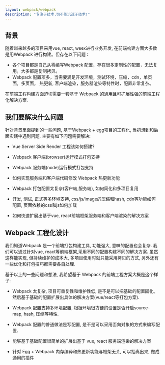 ```yaml
---
layout: webpack/webpack 
description: "专注于技术,切不能沉迷于技术!"
---
```


## 背景

随着越来越多的项目采用vue, react, weex进行业务开发, 在前端构建方面大多数是用Webpack 进行构建。但存在以下问题：

- 各个项目都是自己从零编写Webpack 配置，存在很多定制性的配置，无法复用，大多都是复制拷贝。
- Webpack  配置项多，当需要满足开发环境，测试环境，压缩，cdn，单页面，多页面， 热更新, 客户端渲染，服务器渲染等特性时，配置非常复杂。

在前端工程构建方面迫切需要一套基于 Webpack  的通用且可扩展性强的前端工程化解决方案.


## 我们要解决什么问题

针对背景里面提到的一些问题, 基于Webpack  + egg项目的工程化, 当初想到和后面实践中遇到问题, 主要有如下问题需要解决:

- Vue Server Side Render 工程该如何搭建?

- Webpack 客户端(browser)运行模式打包支持

- Webpack 服务端(node)运行模式打包支持

- 如何实现服务端和客户端代码修改 Webpack 热更新功能

- Webpack 打包配置太复杂(客户端,服务端), 如何简化和多项目复用

- 开发, 测试, 正式等多环境支持, css/js/image的压缩和hash, cdn等功能如何配置, 页面依赖的css和js如何加载

- 如何快速扩展出基于vue, react前端框架服务端和客户端渲染的解决方案


## Webpack 工程化设计

我们知道Webpack 是一个前端打包构建工具, 功能强大, 意味的配置也会复杂. 我们可以通过针对vue, react等前端框架,采用不同的配置构建不同的解决方案.
虽然这样能实现, 但持续维护的成本大, 多项目使用时就只能采用拷贝的方式, 另外还有一些优化和打包技巧都需要各自处理.

基于以上的一些问题和想法, 我希望基于 Webpack 的前端工程方案大概是这个样子:

- Webpack 太复杂, 项目可重复性和维护性低, 是不是可以把基础的配置固化, 然后基于基础的配置扩展出具体的解决方案(vue/react等打包方案).

- Webpack 配置支持多环境配置, 根据环境很方便的设置是否开启source-map, hash, 压缩等特性.

- Webpack 配置的普通做法是写配置, 是不是可以采用面向对象的方式来编写配置.

- 能够基于基础配置很简单的扩展出基于 vue, react 服务端渲染的解决方案

- 针对 Egg + Webpack 内存编译和热更新功能与框架无关, 可以抽离出来, 做成通用的插件